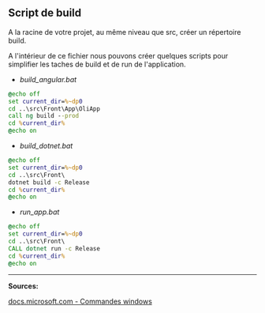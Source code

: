 ﻿---
tags: creer-une-app-dotnet-angular
---

## Script de build

A la racine de votre projet, au même niveau que src, créer un répertoire build.

A l'intérieur de ce fichier nous pouvons créer quelques scripts pour simplifier les taches de build et de run de l'application.

-  *build_angular.bat*
```bat
@echo off
set current_dir=%~dp0
cd ..\src\Front\App\OliApp
call ng build --prod
cd %current_dir%
@echo on
````

-  *build_dotnet.bat*
```bat
@echo off
set current_dir=%~dp0
cd ..\src\Front\
dotnet build -c Release
cd %current_dir%
@echo on
````

-  *run_app.bat*
```bat
@echo off
set current_dir=%~dp0
cd ..\src\Front\
CALL dotnet run -c Release
cd %current_dir%
@echo on
````
----
**Sources:**

[docs.microsoft.com - Commandes windows](https://docs.microsoft.com/en-us/windows-server/administration/windows-commands/windows-commands)


